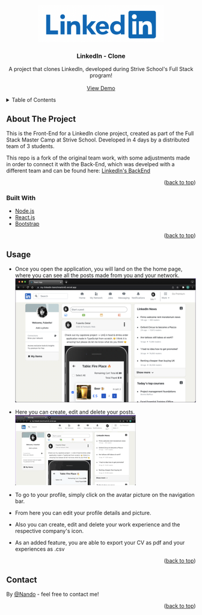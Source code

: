 <div id="top"></div>

<!-- PROJECT LOGO -->
<br />
<div align="center">
  <a href="https://github.com/Nando-C/Buildweek2">
    <img src="linkedin/public/linkedIn-logo.png" alt="Logo" height="100">
  </a>

<h3 align="center">LinkedIn - Clone</h3>

  <p align="center">
    A project that clones LinkedIn, developed during Strive School's Full Stack program!
    <br />
    <br />
    <a href="https://my-linkedin-benchmarkm6.vercel.app/">View Demo</a>
    <!-- ·
    <a href="https://github.com/Nando-C/Buildweek2/issues">Report Bug</a> -->
  </p>
</div>

<!-- TABLE OF CONTENTS -->
<details>
  <summary>Table of Contents</summary>
  <ol>
    <li>
      <a href="#about-the-project">About The Project</a>
      <ul>
        <li><a href="#built-with">Built With</a></li>
      </ul>
    </li>
    <li><a href="#usage">Usage</a></li>
    <li><a href="#contact">Contact</a></li>
  </ol>
</details>

<!-- ABOUT THE PROJECT -->

## About The Project

<!-- [![Product Name Screen Shot][product-screenshot]](https://example.com) -->

This is the Front-End for a LinkedIn clone project, created as part of the Full Stack Master Camp at Strive School.
Developed in 4 days by a distributed team of 3 students.

This repo is a fork of the original team work, with some adjustments made in order to connect it with the Back-End, which was develped with a different team and can be found here: [LinkedIn's BackEnd](https://github.com/Nando-C/BuildWeek3)

<p align="right">(<a href="#top">back to top</a>)</p>

### Built With

- [Node.js](https://nodejs.org/)
- [React.js](https://reactjs.org/)
- [Bootstrap](https://getbootstrap.com)

<p align="right">(<a href="#top">back to top</a>)</p>

<!-- USAGE EXAMPLES -->

## Usage

- Once you open the application, you will land on the the home page, where you can see all the posts made from you and your network.
  <br /><img src="linkedin/public/linkedIn-home.png" alt="home"><br />
- Here you can create, edit and delete your posts.
  <br /><img src="linkedin/public/posts.gif" alt="home"><br />
- To go to your profile, simply click on the avatar picture on the navigation bar.
- From here you can edit your profile details and picture.
- Also you can create, edit and delete your work experience and the respective company's icon.

- As an added feature, you are able to export your CV as pdf and your experiences as .csv

<p align="right">(<a href="#top">back to top</a>)</p>

<!-- CONTACT -->

## Contact

By [@Nando](https://hernando-crespo.vercel.app/) - feel free to contact me!

<p align="right">(<a href="#top">back to top</a>)</p>
